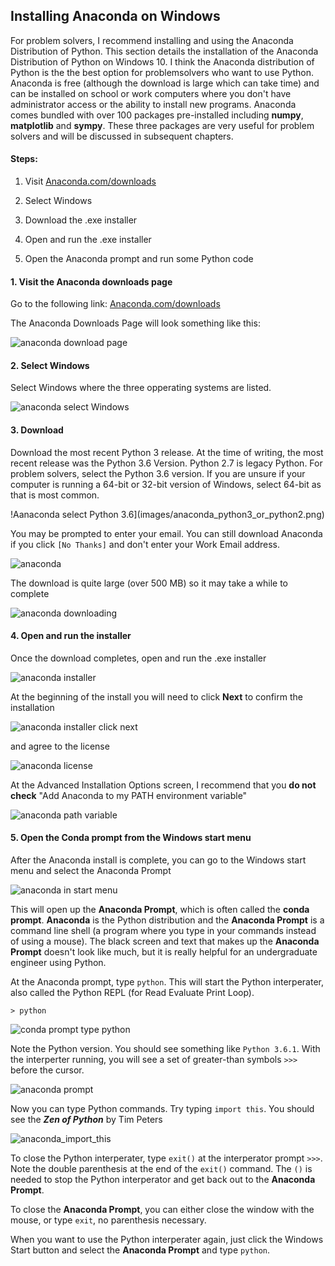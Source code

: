 
## Installing Anaconda on Windows
For problem solvers, I recommend installing and using the Anaconda Distribution of Python.
This section details the installation of the Anaconda Distribution of Python on Windows 10. I think the Anaconda distribution of Python is the the best option for problemsolvers who want to use Python. Anaconda is free (although the download is large which can take time) and can be installed on school or work computers where you don't have administrator access or the ability to install new programs. Anaconda comes bundled with over 100 packages pre-installed including **numpy**, **matplotlib** and **sympy**. These three packages are very useful for problem solvers and will be discussed in subsequent chapters.

#### Steps:

1. Visit [Anaconda.com/downloads](https://www.anaconda.com/download/)

2. Select Windows

3. Download the .exe installer

4. Open and run the .exe installer

5. Open the Anaconda prompt and run some Python code
#### 1. Visit the Anaconda downloads page

Go to the following link: [Anaconda.com/downloads](https://www.anaconda.com/download/)

The Anaconda Downloads Page will look something like this:

![anaconda download page](images/anaconda_download_page.png)
#### 2. Select Windows

Select Windows where the three opperating systems are listed.

![anaconda select Windows](images/anaconda_select_windows.png)
#### 3. Download

Download the most recent Python 3 release. At the time of writing, the most recent release was the Python 3.6 Version. Python 2.7 is legacy Python. For problem solvers, select the Python 3.6 version. If you are unsure if your computer is running a 64-bit or 32-bit version of Windows, select 64-bit as that is most common.

!Aanaconda select Python 3.6](images/anaconda_python3_or_python2.png)

You may be prompted to enter your email. You can still download Anaconda if you click ```[No Thanks]``` and don't enter your Work Email address.

![anaconda](images/anaconda_enter_email.png)

The download is quite large (over 500 MB) so it may take a while to complete

![anaconda downloading](images/anaconda_downloading.png)
#### 4. Open and run the installer

Once the download completes, open and run the .exe installer

![anaconda installer](images/anaconda_run_installer.png)

At the beginning of the install you will need to click **Next** to confirm the installation

![anaconda installer click next](images/anaconda_installer_click_next.png)

and agree to the license

![anaconda license](images/anaconda_agree_to_license.png)

At the Advanced Installation Options screen, I recommend that you **do not check** "Add Anaconda to my PATH environment variable"

![anaconda path variable](images/anaconda_path2.png)
#### 5. Open the Conda prompt from the Windows start menu

After the Anaconda install is complete, you can go to the Windows start menu and select the Anaconda Prompt

![anaconda in start menu](images/anaconda_from_start_menu.png)

This will open up the **Anaconda Prompt**, which is often called the **conda prompt**. **Anaconda** is the Python distribution and the **Anaconda Prompt** is a command line shell (a program where you type in your commands instead of using a mouse). The black screen and text that makes up the **Anaconda Prompt** doesn't look like much, but it is really helpful for an undergraduate engineer using Python.

At the Anaconda prompt, type ```python```. This will start the Python interperater, also called the Python REPL (for Read Evaluate Print Loop).

```text
> python
```

![conda prompt type python](images/conda_prompt_type_python.png)

Note the Python version. You should see something like ```Python 3.6.1```.  With the interperter running, you will see a set of greater-than symbols ```>>>``` before the cursor. 

![anaconda prompt](images/conda_type_python.png)

Now you can type Python commands. Try typing ```import this```. You should see the **_Zen of Python_** by Tim Peters

![anaconda_import_this](images/conda_import_this_output.png)

To close the Python interperater, type ```exit()``` at the interperator prompt ```>>>```.  Note the double parenthesis at the end of the ```exit()``` command. The ```()``` is needed to stop the Python interperator and get back out to the **Anaconda Prompt**.

To close the **Anaconda Prompt**, you can either close the window with the mouse, or type ```exit```, no parenthesis necessary.

When you want to use the Python interperater again, just click the Windows Start button and select the **Anaconda Prompt** and type ```python```.
 

